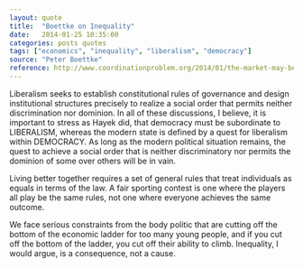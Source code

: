 ```yaml
---
layout: quote
title:  "Boettke on Inequality"
date:   2014-01-25 10:35:00
categories: posts quotes
tags: ["economics", "inequality", "liberalism", "democracy"]
source: "Peter Boettke"
reference: http://www.coordinationproblem.org/2014/01/the-market-may-be-color-blind-but-politics-isnt-race-class-and-economic-opportunity.html
---
```


Liberalism seeks to establish constitutional rules of governance and design institutional structures precisely to realize a social order that permits neither discrimination nor dominion.  In all of these discussions, I believe, it is important to stress as Hayek did, that democracy must be subordinate to LIBERALISM, whereas the modern state is defined by a quest for liberalism within DEMOCRACY.  As long as the modern political situation remains, the quest to achieve a social order that is neither discriminatory nor permits the dominion of some over others will be in vain.

Living better together requires a set of general rules that treat individuals as equals in terms of the law.  A fair sporting contest is one where the players all play be the same rules, not one where everyone achieves the same outcome.

We face serious constraints from the body politic that are cutting off the bottom of the economic ladder for too many young people, and if you cut off the bottom of the ladder, you cut off their ability to climb.  Inequality, I would argue, is a consequence, not a cause.